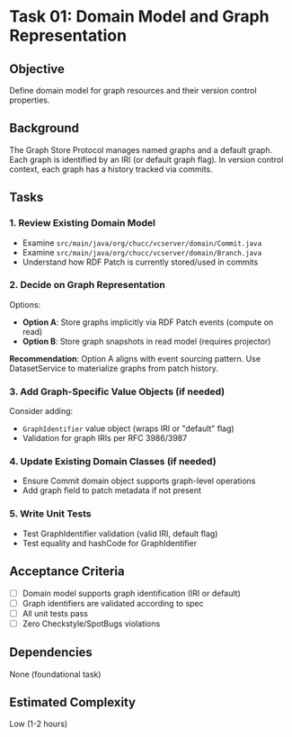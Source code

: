 # Task 01: Domain Model and Graph Representation

## Objective
Define domain model for graph resources and their version control properties.

## Background
The Graph Store Protocol manages named graphs and a default graph. Each graph is identified by an IRI (or default graph flag). In version control context, each graph has a history tracked via commits.

## Tasks

### 1. Review Existing Domain Model
- Examine `src/main/java/org/chucc/vcserver/domain/Commit.java`
- Examine `src/main/java/org/chucc/vcserver/domain/Branch.java`
- Understand how RDF Patch is currently stored/used in commits

### 2. Decide on Graph Representation
Options:
- **Option A**: Store graphs implicitly via RDF Patch events (compute on read)
- **Option B**: Store graph snapshots in read model (requires projector)

**Recommendation**: Option A aligns with event sourcing pattern. Use DatasetService to materialize graphs from patch history.

### 3. Add Graph-Specific Value Objects (if needed)
Consider adding:
- `GraphIdentifier` value object (wraps IRI or "default" flag)
- Validation for graph IRIs per RFC 3986/3987

### 4. Update Existing Domain Classes (if needed)
- Ensure Commit domain object supports graph-level operations
- Add graph field to patch metadata if not present

### 5. Write Unit Tests
- Test GraphIdentifier validation (valid IRI, default flag)
- Test equality and hashCode for GraphIdentifier

## Acceptance Criteria
- [ ] Domain model supports graph identification (IRI or default)
- [ ] Graph identifiers are validated according to spec
- [ ] All unit tests pass
- [ ] Zero Checkstyle/SpotBugs violations

## Dependencies
None (foundational task)

## Estimated Complexity
Low (1-2 hours)
